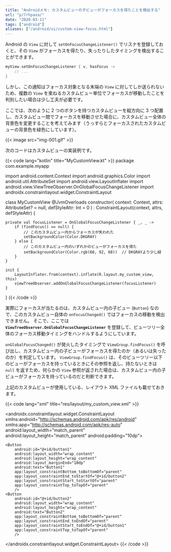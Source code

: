 ```yaml
---
title: "Androidメモ: カスタムビューの子ビューがフォーカスを得たことを検出する"
url: "p/7rhpaxa/"
date: "2020-03-11"
tags: ["android"]
aliases: ["/android/ui/custom-view-focus.html"]
---
```


Android の `View` に対して `setOnFocusChangeListener()` でリスナを登録しておくと、その `View` がフォーカスを得たり、失ったりしたタイミングを検出することができます。

```kotlin
myView.setOnFocusChangeListener { v, hasFocus ->
    // ...
}
```

しかし、この通知はフォーカス対象となる末端の `View` に対してしか送られないため、複数の `View` を束ねるカスタムビュー単位でフォーカスが移動したことを判別したい場合は少し工夫が必要です。

ここでは、次のように 2 つのボタンを持つカスタムビューを縦方向に 3 つ配置し、カスタムビュー間でフォーカスを移動させた場合に、カスタムビュー全体の背景色を変更することを考えてみます（うっすらとフォーカスされたカスタムビューの背景色を緑色にしています）。

{{< image src="img-001.gif" >}}

次のコードはカスタムビューの実装例です。

{{< code lang="kotlin" title="MyCustomView.kt" >}}
package com.example.myapp

import android.content.Context
import android.graphics.Color
import android.util.AttributeSet
import android.view.LayoutInflater
import android.view.ViewTreeObserver.OnGlobalFocusChangeListener
import androidx.constraintlayout.widget.ConstraintLayout

class MyCustomView @JvmOverloads constructor(
    context: Context,
    attrs: AttributeSet? = null,
    defStyleAttr: Int = 0
) : ConstraintLayout(context, attrs, defStyleAttr) {

    private val focusListener = OnGlobalFocusChangeListener { _, _ ->
        if (findFocus() == null) {
            // このカスタムビュー内からフォーカスが失われた
            setBackgroundColor(Color.DKGRAY)
        } else {
            // このカスタムビュー内のいずれかのビューがフォーカスを得た
            setBackgroundColor(Color.rgb(68, 92, 68))  // DKGRAYより少し緑
        }
    }

    init {
        LayoutInflater.from(context).inflate(R.layout.my_custom_view, this)
        viewTreeObserver.addOnGlobalFocusChangeListener(focusListener)
    }
}
{{< /code >}}

実際にフォーカスが当たるのは、カスタムビュー内の子ビュー (`Button`) なので、このカスタムビュー自体の `onFocusChanged()` ではフォーカスの移動を検出できません。
そこで、ここでは **`ViewTreeObserver.OnGlobalFocusChangeListener`** を登録して、ビューツリー全体のフォーカス移動タイミングをハンドルするようにしています。

`onGlobalFocusChanged()` が発火したタイミングで `ViewGroup.findFocus()` を呼び出し、カスタムビュー内の子ビューがフォーカスを得たのか（あるいは失ったのか）を判定しています。
`ViewGroup.findFocus()` は、そのビューツリー以下のビューがフォーカスを持っているときにその参照を返し、持たないときは `null` を返すため、何らかの `View` 参照が返された場合は、カスタムビュー内の子ビューがフォーカスを持っているのだと判断できます。

上記のカスタムビューが使用している、レイアウト XML ファイルも載せておきます。

{{< code lang="xml" title="res/layout/my_custom_view.xml" >}}
<?xml version="1.0" encoding="utf-8"?>
<androidx.constraintlayout.widget.ConstraintLayout
    xmlns:android="http://schemas.android.com/apk/res/android"
    xmlns:app="http://schemas.android.com/apk/res-auto"
    android:layout_width="match_parent"
    android:layout_height="match_parent"
    android:padding="10dp">

    <Button
        android:id="@+id/button1"
        android:layout_width="wrap_content"
        android:layout_height="wrap_content"
        android:layout_marginEnd="10dp"
        android:text="Button1"
        app:layout_constraintBottom_toBottomOf="parent"
        app:layout_constraintEnd_toStartOf="@+id/button2"
        app:layout_constraintStart_toStartOf="parent"
        app:layout_constraintTop_toTopOf="parent"
        />
    <Button
        android:id="@+id/button2"
        android:layout_width="wrap_content"
        android:layout_height="wrap_content"
        android:text="Button2"
        app:layout_constraintBottom_toBottomOf="parent"
        app:layout_constraintEnd_toEndOf="parent"
        app:layout_constraintStart_toEndOf="@+id/button1"
        app:layout_constraintTop_toTopOf="parent"
        />
</androidx.constraintlayout.widget.ConstraintLayout>
{{< /code >}}

